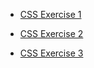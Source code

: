 - [CSS Exercise 1](https://StuartMcMaw.github.io/css_exercise/index.html)

- [CSS Exercise 2](https://StuartMcMaw.github.io/css_exercise/version02CSS.html)

- [CSS Exercise 3](https://StuartMcMaw.github.io/css_exercise/version03CSS.html)